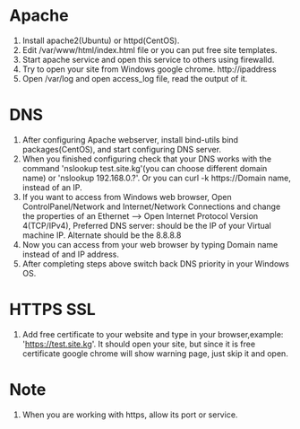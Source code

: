 # Apache 
1. Install apache2(Ubuntu) or httpd(CentOS). 
2. Edit /var/www/html/index.html file or you can put free site templates.
3. Start apache service and open this service to others using firewalld.
4. Try to open your site from Windows google chrome. http://ipaddress
5. Open /var/log and open access_log file, read the output of it.

# DNS
1. After configuring Apache webserver, install bind-utils bind packages(CentOS), and start configuring DNS server.
2. When you finished configuring check that your DNS works with the command 'nslookup test.site.kg'(you can choose different domain name) or 'nslookup 192.168.0.?'. Or you can curl -k https://Domain name, instead of an IP.
3. If you want to access from Windows web browser, Open ControlPanel/Network and Internet/Network Connections and change the properties of an Ethernet --> Open Internet Protocol Version 4(TCP/IPv4), Preferred DNS server: should be the IP of your Virtual machine IP. Alternate should be the 8.8.8.8
4. Now you can access from your web browser by typing Domain name instead of and IP address.
5. After completing steps above switch back DNS priority in your Windows OS.

# HTTPS SSL
1. Add free certificate to your website and type in your browser,example: 'https://test.site.kg'. It should open your site, but since it is free certificate google chrome will show warning page, just skip it and open.

# Note
1. When you are working with https, allow its port or service.
